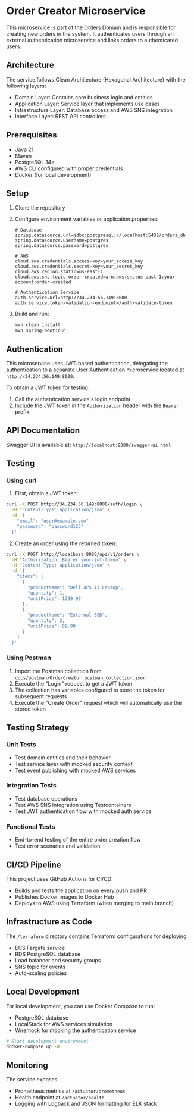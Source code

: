 # Order Creator Microservice

This microservice is part of the Orders Domain and is responsible for creating new orders in the system. It authenticates users through an external authentication microservice and links orders to authenticated users.

## Architecture

The service follows Clean Architecture (Hexagonal Architecture) with the following layers:
- Domain Layer: Contains core business logic and entities
- Application Layer: Service layer that implements use cases
- Infrastructure Layer: Database access and AWS SNS integration
- Interface Layer: REST API controllers

## Prerequisites

- Java 21
- Maven
- PostgreSQL 14+
- AWS CLI configured with proper credentials
- Docker (for local development)

## Setup

1. Clone the repository
2. Configure environment variables or application.properties:
   ```
   # Database
   spring.datasource.url=jdbc:postgresql://localhost:5432/orders_db
   spring.datasource.username=postgres
   spring.datasource.password=postgres

   # AWS
   cloud.aws.credentials.access-key=your_access_key
   cloud.aws.credentials.secret-key=your_secret_key
   cloud.aws.region.static=us-east-1
   cloud.aws.sns.topic.order-created=arn:aws:sns:us-east-1:your-account:order-created

   # Authentication Service
   auth.service.url=http://34.234.56.149:8000
   auth.service.token-validation-endpoint=/auth/validate-token
   ```

3. Build and run:
   ```bash
   mvn clean install
   mvn spring-boot:run
   ```

## Authentication

This microservice uses JWT-based authentication, delegating the authentication to a separate User Authentication microservice located at `http://34.234.56.149:8000`.

To obtain a JWT token for testing:
1. Call the authentication service's login endpoint
2. Include the JWT token in the `Authorization` header with the `Bearer ` prefix

## API Documentation

Swagger UI is available at: `http://localhost:8080/swagger-ui.html`

## Testing

### Using curl

1. First, obtain a JWT token:
```bash
curl -X POST http://34.234.56.149:8000/auth/login \
  -H "Content-Type: application/json" \
  -d '{
    "email": "user@example.com",
    "password": "password123"
  }'
```

2. Create an order using the returned token:
```bash
curl -X POST http://localhost:8080/api/v1/orders \
  -H "Authorization: Bearer your-jwt-token" \
  -H "Content-Type: application/json" \
  -d '{
    "items": [
      {
        "productName": "Dell XPS 13 Laptop",
        "quantity": 1,
        "unitPrice": 1299.99
      },
      {
        "productName": "External SSD",
        "quantity": 2,
        "unitPrice": 89.99
      }
    ]
  }'
```

### Using Postman

1. Import the Postman collection from `docs/postman/OrderCreator.postman_collection.json`
2. Execute the "Login" request to get a JWT token
3. The collection has variables configured to store the token for subsequent requests
4. Execute the "Create Order" request which will automatically use the stored token

## Testing Strategy

### Unit Tests
- Test domain entities and their behavior
- Test service layer with mocked security context
- Test event publishing with mocked AWS services

### Integration Tests
- Test database operations
- Test AWS SNS integration using Testcontainers
- Test JWT authentication flow with mocked auth service

### Functional Tests
- End-to-end testing of the entire order creation flow
- Test error scenarios and validation

## CI/CD Pipeline

This project uses GitHub Actions for CI/CD:
- Builds and tests the application on every push and PR
- Publishes Docker images to Docker Hub
- Deploys to AWS using Terraform (when merging to main branch)

## Infrastructure as Code

The `/terraform` directory contains Terraform configurations for deploying:
- ECS Fargate service
- RDS PostgreSQL database
- Load balancer and security groups
- SNS topic for events
- Auto-scaling policies

## Local Development

For local development, you can use Docker Compose to run:
- PostgreSQL database
- LocalStack for AWS services simulation
- Wiremock for mocking the authentication service

```bash
# Start development environment
docker-compose up -d
```

## Monitoring

The service exposes:
- Prometheus metrics at `/actuator/prometheus`
- Health endpoint at `/actuator/health`
- Logging with Logback and JSON formatting for ELK stack
